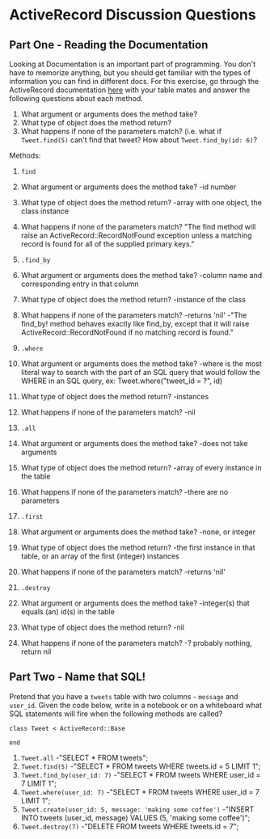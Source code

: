 # ActiveRecord Discussion Questions

## Part One - Reading the Documentation

Looking at Documentation is an important part of programming. You don't have to memorize anything, but you should get familiar with the types of information you can find in different docs. For this exercise, go through the ActiveRecord documentation [here](http://guides.rubyonrails.org/active_record_querying.html#retrieving-objects-from-the-database) with your table mates and answer the following questions about each method.

1. What argument or arguments does the method take?
2. What type of object does the method return?
3. What happens if none of the parameters match? (i.e. what if `Tweet.find(5)` can't find that tweet? How about `Tweet.find_by(id: 6)`?

Methods:

1. `find`
  1. What argument or arguments does the method take?
    -id number
  2. What type of object does the method return?
    -array with one object, the class instance
  3. What happens if none of the parameters match?
    "The find method will raise an ActiveRecord::RecordNotFound exception unless a matching record is found for all of the supplied primary keys."

2. `.find_by`
  1. What argument or arguments does the method take?
    -column name and corresponding entry in that column
  2. What type of object does the method return?
    -instance of the class
  3. What happens if none of the parameters match?
    -returns 'nil'
      -"The find_by! method behaves exactly like find_by, except that it will raise ActiveRecord::RecordNotFound if no matching record is found."

3. `.where`
  1. What argument or arguments does the method take?
    -where is the most literal way to search with the part of an SQL query that would follow the WHERE in an SQL query, ex: Tweet.where("tweet_id = ?", id)
  2. What type of object does the method return?
    -instances
  3. What happens if none of the parameters match?
    -nil

4. `.all`
  1. What argument or arguments does the method take?
    -does not take arguments
  2. What type of object does the method return?
    -array of every instance in the table
  3. What happens if none of the parameters match?
    -there are no parameters

5. `.first`
  1. What argument or arguments does the method take?
    -none, or integer
  2. What type of object does the method return?
    -the first instance in that table, or an array of the first (integer) instances
  3. What happens if none of the parameters match?
    -returns 'nil'

6. `.destroy`
  1. What argument or arguments does the method take?
    -integer(s) that equals (an) id(s) in the table
  2. What type of object does the method return?
    -nil
  3. What happens if none of the parameters match?
    -? probably nothing, return nil


## Part Two - Name that SQL!

Pretend that you have a `tweets` table with two columns - `message` and `user_id`. Given the code below, write in a notebook or on a whiteboard what SQL statements will fire when the following methods are called?

```
class Tweet < ActiveRecord::Base

end
```

1. `Tweet.all`
  -"SELECT * FROM tweets";
2. `Tweet.find(5)`
  -"SELECT * FROM tweets WHERE tweets.id = 5 LIMIT 1";
3. `Tweet.find_by(user_id: 7)`
  -"SELECT * FROM tweets WHERE user_id = 7 LIMIT 1";
4. `Tweet.where(user_id: 7)`
  -"SELECT * FROM tweets WHERE user_id = 7 LIMIT 1";
5. `Tweet.create(user_id: 5, message: 'making some coffee')`
  -"INSERT INTO tweets (user_id, message) VALUES (5, 'making some coffee')";
6. `Tweet.destroy(7)`
  -"DELETE FROM tweets WHERE tweets.id = 7";
